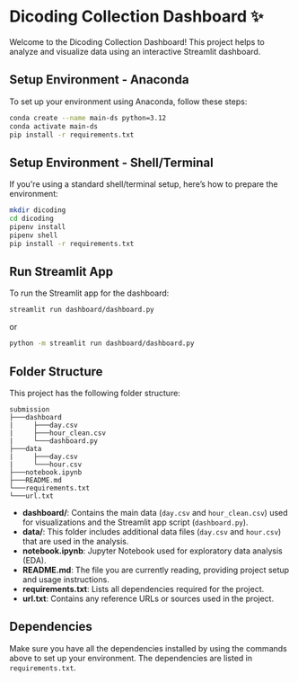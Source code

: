 # Dicoding Collection Dashboard ✨

Welcome to the Dicoding Collection Dashboard! This project helps to analyze and visualize data using an interactive Streamlit dashboard.

## Setup Environment - Anaconda

To set up your environment using Anaconda, follow these steps:

```sh
conda create --name main-ds python=3.12
conda activate main-ds
pip install -r requirements.txt
```

## Setup Environment - Shell/Terminal

If you're using a standard shell/terminal setup, here’s how to prepare the environment:

```sh
mkdir dicoding
cd dicoding
pipenv install
pipenv shell
pip install -r requirements.txt
```

## Run Streamlit App

To run the Streamlit app for the dashboard:

```sh
streamlit run dashboard/dashboard.py
```

or

```sh
python -m streamlit run dashboard/dashboard.py
```

## Folder Structure

This project has the following folder structure:

```
submission
├───dashboard
|     ├───day.csv
|     ├───hour_clean.csv
|     └───dashboard.py
├───data
|     ├───day.csv
|     └───hour.csv
├───notebook.ipynb
├───README.md
└───requirements.txt
└───url.txt
```

- **dashboard/**: Contains the main data (`day.csv` and `hour_clean.csv`) used for visualizations and the Streamlit app script (`dashboard.py`).
- **data/**: This folder includes additional data files (`day.csv` and `hour.csv`) that are used in the analysis.
- **notebook.ipynb**: Jupyter Notebook used for exploratory data analysis (EDA).
- **README.md**: The file you are currently reading, providing project setup and usage instructions.
- **requirements.txt**: Lists all dependencies required for the project.
- **url.txt**: Contains any reference URLs or sources used in the project.

## Dependencies

Make sure you have all the dependencies installed by using the commands above to set up your environment. The dependencies are listed in `requirements.txt`.